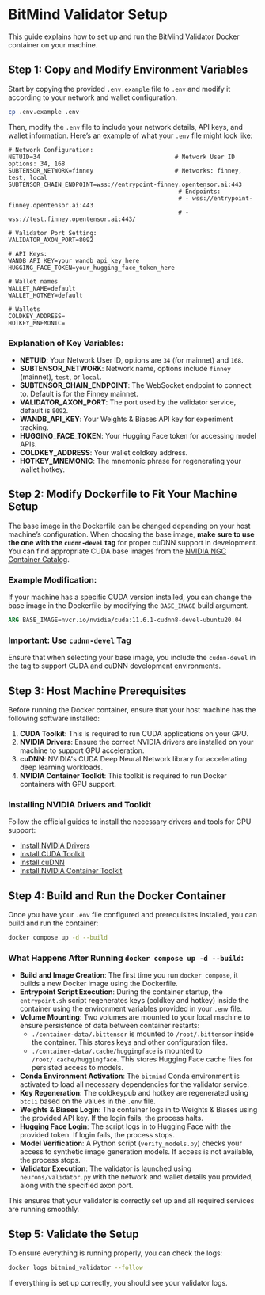 # BitMind Validator Setup

This guide explains how to set up and run the BitMind Validator Docker container on your machine.

## Step 1: Copy and Modify Environment Variables

Start by copying the provided `.env.example` file to `.env` and modify it according to your network and wallet configuration.

```bash
cp .env.example .env
```

Then, modify the `.env` file to include your network details, API keys, and wallet information. Here’s an example of what your `.env` file might look like:

```env
# Network Configuration:
NETUID=34                                      # Network User ID options: 34, 168
SUBTENSOR_NETWORK=finney                       # Networks: finney, test, local
SUBTENSOR_CHAIN_ENDPOINT=wss://entrypoint-finney.opentensor.ai:443
                                                # Endpoints:
                                                # - wss://entrypoint-finney.opentensor.ai:443
                                                # - wss://test.finney.opentensor.ai:443/

# Validator Port Setting:
VALIDATOR_AXON_PORT=8092

# API Keys:
WANDB_API_KEY=your_wandb_api_key_here
HUGGING_FACE_TOKEN=your_hugging_face_token_here

# Wallet names
WALLET_NAME=default
WALLET_HOTKEY=default

# Wallets
COLDKEY_ADDRESS=
HOTKEY_MNEMONIC=
```

### Explanation of Key Variables:
- **NETUID**: Your Network User ID, options are `34` (for mainnet) and `168`.
- **SUBTENSOR_NETWORK**: Network name, options include `finney` (mainnet), `test`, or `local`.
- **SUBTENSOR_CHAIN_ENDPOINT**: The WebSocket endpoint to connect to. Default is for the Finney mainnet.
- **VALIDATOR_AXON_PORT**: The port used by the validator service, default is `8092`.
- **WANDB_API_KEY**: Your Weights & Biases API key for experiment tracking.
- **HUGGING_FACE_TOKEN**: Your Hugging Face token for accessing model APIs.
- **COLDKEY_ADDRESS**: Your wallet coldkey address.
- **HOTKEY_MNEMONIC**: The mnemonic phrase for regenerating your wallet hotkey.

## Step 2: Modify Dockerfile to Fit Your Machine Setup

The base image in the Dockerfile can be changed depending on your host machine’s configuration. When choosing the base image, **make sure to use the one with the `cudnn-devel` tag** for proper cuDNN support in development. You can find appropriate CUDA base images from the [NVIDIA NGC Container Catalog](https://catalog.ngc.nvidia.com/orgs/nvidia/containers/cuda/tags).

### Example Modification:

If your machine has a specific CUDA version installed, you can change the base image in the Dockerfile by modifying the `BASE_IMAGE` build argument.

```dockerfile
ARG BASE_IMAGE=nvcr.io/nvidia/cuda:11.6.1-cudnn8-devel-ubuntu20.04
```

### Important: Use `cudnn-devel` Tag
Ensure that when selecting your base image, you include the `cudnn-devel` in the tag to support CUDA and cuDNN development environments.

## Step 3: Host Machine Prerequisites

Before running the Docker container, ensure that your host machine has the following software installed:

1. **CUDA Toolkit**: This is required to run CUDA applications on your GPU.
2. **NVIDIA Drivers**: Ensure the correct NVIDIA drivers are installed on your machine to support GPU acceleration.
3. **cuDNN**: NVIDIA's CUDA Deep Neural Network library for accelerating deep learning workloads.
4. **NVIDIA Container Toolkit**: This toolkit is required to run Docker containers with GPU support.

### Installing NVIDIA Drivers and Toolkit

Follow the official guides to install the necessary drivers and tools for GPU support:

- [Install NVIDIA Drivers](https://docs.nvidia.com/datacenter/tesla/tesla-installation-notes/index.html)
- [Install CUDA Toolkit](https://developer.nvidia.com/cuda-downloads)
- [Install cuDNN](https://developer.nvidia.com/cudnn)
- [Install NVIDIA Container Toolkit](https://docs.nvidia.com/datacenter/cloud-native/container-toolkit/install-guide.html)

## Step 4: Build and Run the Docker Container

Once you have your `.env` file configured and prerequisites installed, you can build and run the container:

```bash
docker compose up -d --build
```

### What Happens After Running `docker compose up -d --build`:

- **Build and Image Creation**: The first time you run `docker compose`, it builds a new Docker image using the Dockerfile. 
- **Entrypoint Script Execution**: During the container startup, the `entrypoint.sh` script regenerates keys (coldkey and hotkey) inside the container using the environment variables provided in your `.env` file.
- **Volume Mounting**: Two volumes are mounted to your local machine to ensure persistence of data between container restarts:
  - `./container-data/.bittensor` is mounted to `/root/.bittensor` inside the container. This stores keys and other configuration files.
  - `./container-data/.cache/huggingface` is mounted to `/root/.cache/huggingface`. This stores Hugging Face cache files for persisted access to models.
- **Conda Environment Activation**: The `bitmind` Conda environment is activated to load all necessary dependencies for the validator service.
- **Key Regeneration**: The coldkeypub and hotkey are regenerated using `btcli` based on the values in the `.env` file.
- **Weights & Biases Login**: The container logs in to Weights & Biases using the provided API key. If the login fails, the process halts.
- **Hugging Face Login**: The script logs in to Hugging Face with the provided token. If login fails, the process stops.
- **Model Verification**: A Python script (`verify_models.py`) checks your access to synthetic image generation models. If access is not available, the process stops.
- **Validator Execution**: The validator is launched using `neurons/validator.py` with the network and wallet details you provided, along with the specified axon port.

This ensures that your validator is correctly set up and all required services are running smoothly.

## Step 5: Validate the Setup

To ensure everything is running properly, you can check the logs:

```bash
docker logs bitmind_validator --follow
```

If everything is set up correctly, you should see your validator logs.
